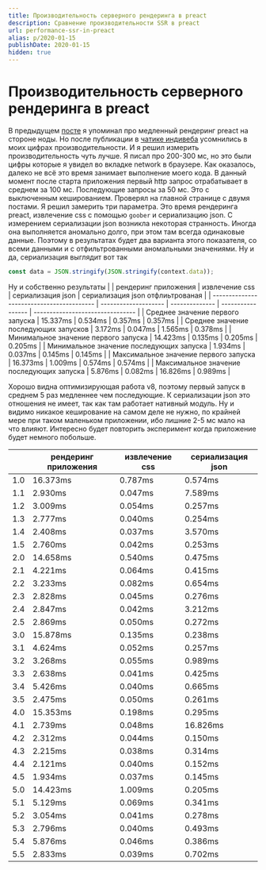 ```yaml
---
title: Производительность серверного рендеринга в preact
description: Сравнение производительности SSR в preact
url: performance-ssr-in-preact
alias: p/2020-01-15
publishDate: 2020-01-15
hidden: true
---
```


# Производительность серверного рендеринга в preact

В предыдущем [посте](../2020-01-07) я упоминал про медленный рендеринг preact на
стороне ноды. Но после публикации в [чатике индивеба](https://t.me/indieweb_ru)
усомнились в моих цифрах производительности. И я решил измерить
производительность чуть лучше. Я писал про 200-300 мс, но это были цифры которые
я увидел во вкладке network в браузере. Как оказалось, далеко не всё это время
занимает выполнение моего кода. В данный момент после старта приложения первый
http запрос отрабатывает в среднем за 100 мс. Последующие запросы за 50 мс. Это
с выключенным кешированием. Проверял на главной странице с двумя постами. Я
решил замерить три параметра. Это время рендеринга preact, извлечение css с
помощью `goober` и сериализацию json. С измерением сериализации json возникла
некоторая странность. Иногда она выполняется аномально долго, при этом там
всегда одинаковые данные. Поэтому в результатах будет два варианта этого
показателя, со всеми данными и с отфильтрованными аномальными значениями. Ну и
да, сериализация выглядит вот так

```js
const data = JSON.stringify(JSON.stringify(context.data));
```

Ну и собственно результаты | | рендеринг приложения | извлечение css |
сериализация json | сериализация json отфлиьтрованая | |
----------------------------------------- | -------------------- |
-------------- | ----------------- | -------------------------------- | |
Среднее значение первого запуска | 15.337ms | 0.534ms | 0.357ms | 0.357ms | |
Среднее значение последующих запусков | 3.172ms | 0.047ms | 1.565ms | 0.378ms |
| Минимальное значение первого запуска | 14.423ms | 0.135ms | 0.205ms | 0.205ms
| | Минимальное значение последующих запуска | 1.934ms | 0.037ms | 0.145ms |
0.145ms | | Максимальное значение первого запуска | 16.373ms | 1.009ms | 0.574ms
| 0.574ms | | Максимальное значение последующих запуска | 5.876ms | 0.082ms |
16.826ms | 0.989ms |

Хорошо видна оптимизирующая работа v8, поэтому первый запуск в среднем 5 раз
медленнее чем последующие. К сериализации json это отношения не имеет, так как
там работает нативный модуль. Ну и видимо никакое кеширование на самом деле не
нужно, по крайней мере при таком маленьком приложении, ибо лишние 2-5 мс мало на
что влияют. Интересно будет повторить эксперимент когда приложение будет немного
побольше.

|     | рендеринг приложения | извлечение css | сериализация json |
| --- | -------------------- | -------------- | ----------------- |
| 1.0 | 16.373ms             | 0.787ms        | 0.574ms           |
| 1.1 | 2.930ms              | 0.047ms        | 7.589ms           |
| 1.2 | 3.009ms              | 0.054ms        | 0.257ms           |
| 1.3 | 2.777ms              | 0.040ms        | 0.254ms           |
| 1.4 | 2.408ms              | 0.037ms        | 3.570ms           |
| 1.5 | 2.760ms              | 0.042ms        | 0.253ms           |
| 2.0 | 14.658ms             | 0.540ms        | 0.475ms           |
| 2.1 | 4.221ms              | 0.064ms        | 0.415ms           |
| 2.2 | 3.233ms              | 0.082ms        | 0.654ms           |
| 2.3 | 2.828ms              | 0.045ms        | 0.276ms           |
| 2.4 | 2.847ms              | 0.042ms        | 3.212ms           |
| 2.5 | 2.869ms              | 0.050ms        | 0.272ms           |
| 3.0 | 15.878ms             | 0.135ms        | 0.238ms           |
| 3.1 | 4.624ms              | 0.052ms        | 0.257ms           |
| 3.2 | 3.268ms              | 0.055ms        | 0.989ms           |
| 3.3 | 2.638ms              | 0.041ms        | 0.425ms           |
| 3.4 | 5.426ms              | 0.040ms        | 0.665ms           |
| 3.5 | 2.475ms              | 0.050ms        | 0.261ms           |
| 4.0 | 15.353ms             | 0.198ms        | 0.295ms           |
| 4.1 | 2.739ms              | 0.048ms        | 16.826ms          |
| 4.2 | 2.312ms              | 0.044ms        | 0.150ms           |
| 4.3 | 2.215ms              | 0.038ms        | 0.314ms           |
| 4.4 | 2.121ms              | 0.040ms        | 0.152ms           |
| 4.5 | 1.934ms              | 0.037ms        | 0.145ms           |
| 5.0 | 14.423ms             | 1.009ms        | 0.205ms           |
| 5.1 | 5.129ms              | 0.069ms        | 0.341ms           |
| 5.2 | 3.054ms              | 0.041ms        | 0.278ms           |
| 5.3 | 2.796ms              | 0.040ms        | 0.493ms           |
| 5.4 | 5.876ms              | 0.046ms        | 0.386ms           |
| 5.5 | 2.833ms              | 0.039ms        | 0.702ms           |
